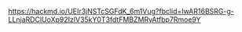 https://hackmd.io/UEIr3jNSTcSGFdK_6m1Vug?fbclid=IwAR16BSRG-g-LLnjaRDClUoXp92IzlV35kY0T3fdtFMBZMRyAtfbp7Rmoe9Y
